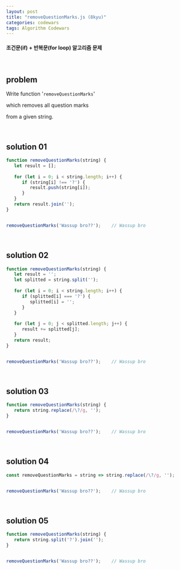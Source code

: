 ```yaml
---
layout: post
title: "removeQuestionMarks.js (8kyu)"
categories: codewars
tags: Algorithm Codewars
---
```


#### 조건문(if) + 반복문(for loop) 알고리즘 문제

<br>

## problem

Write function '`removeQuestionMarks`'

which removes all question marks

from a given string.

<br>

## solution 01

```javascript
function removeQuestionMarks(string) {
   let result = [];
   
   for (let i = 0; i < string.length; i++) {
      if (string[i] !== '?') {
         result.push(string[i]);
      }
   }
   return result.join('');
}


removeQuestionMarks('Wassup bro??');	// Wassup bro
```

<br>

## solution 02

```javascript
function removeQuestionMarks(string) {
   let result = '';
   let splitted = string.split('');
   
   for (let i = 0; i < string.length; i++) {
      if (splitted[i] === '?') {
         splitted[i] = '';
      }
   }
   
   for (let j = 0; j < splitted.length; j++) {
      result += splitted[j];
   }
   return result;
}


removeQuestionMarks('Wassup bro??');	// Wassup bro
```

<br>

## solution 03

```javascript
function removeQuestionMarks(string) {
   return string.replace(/\?/g, '');
}


removeQuestionMarks('Wassup bro??');	// Wassup bro
```

<br>

## solution 04

```javascript
const removeQuestionMarks = string => string.replace(/\?/g, '');


removeQuestionMarks('Wassup bro??');	// Wassup bro
```

<br>

## solution 05

```javascript
function removeQuestionMarks(string) {
   return string.split('?').join('');
}


removeQuestionMarks('Wassup bro??');	// Wassup bro
```

